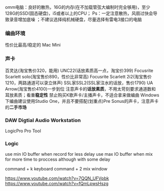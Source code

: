 omm电脑：良好的散热，16G的内存(在不加载管弦大编制时完全够用)，至少128G的SSD(固态硬盘)，i5或者以上的CPU；
 Ps：一定注意散热，风扇过快会导致录音增加底噪
；不建议选择纯机械硬盘，尽量选择有雷电3接口的电脑

### 编曲环境
性价比最高/稳定的 Mac Mini

### 声卡
百灵达(淘宝售价320，能用)
UNC22(话放素质高一点，淘宝价399)
Focusrite Scarlett solo(淘宝售价890，性价比非常高)
Focusrite Scarlett 2i2(淘宝售价1210，两路通道可以录立体声)
SSL家SSL2(SSL家注水的话放，售价1790)
UA Arrow(淘宝售价4100)一步到位
注意声卡的**话放素质**，不用太苛刻要求通道数和耳放素质；看重**稳定性**
禁止购买K歌声卡/主播声卡，不适合拿来做编曲
Windows下编曲建议使用Studio One，并且不要搭配(划重点)Pre Sonus的声卡，注意声卡的**二手市场**


### DAW Digtial Audio Workstation

LogicPro
Pro Tool

[1]: https://www.zhihu.com/question/22591520 "Logic Pro 和 Ableton Live 这两个音频宿主的优缺点分别是什么？"

### Logic

use min IO buffer when record for less delay
use max IO buffer when mix for more time to proccess although with some delay

command + k keyboard
command + 2 mix window

https://www.youtube.com/watch?v=7QQN_UFVpbk
https://www.youtube.com/watch?v=fQmLpwsHszg